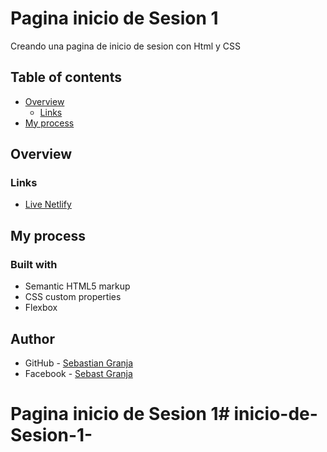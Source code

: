 # Pagina inicio de Sesion 1

Creando una pagina de inicio de sesion con Html y CSS

## Table of contents

- [Overview](#overview)
  - [Links](#links)
- [My process](#my-process)



## Overview

### Links
- [Live Netlify](https://inicio-de-sesion-1.netlify.app/)

  
## My process

### Built with

- Semantic HTML5 markup
- CSS custom properties
- Flexbox

## Author

- GitHub - [Sebastian Granja](https://github.com/sebastgran15)
- Facebook - [Sebast Granja](https://www.facebook.com/jose.guachangamez/)
  
# Pagina inicio de Sesion 1# inicio-de-Sesion-1-
